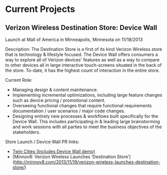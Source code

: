 Current Projects
====================

Verizon Wireless Destination Store: Device Wall
---------------------

Launch at Mall of America in Minneapolis, Minnesota on 11/18/2013


Description: 
The Destination Store is a first of its kind Verizon Wireless store that is technology & lifestyle focused.
The Device Wall offers consumers a way to explore all of Verizon devices' features as well as a way to compare to other devices all in large interactive touch-screens situated in the back of the store. To-date, it has the highest count of interaction in the entire store.

Current Role: 
* Managing design & content maintenance. 
* Implementing incremental optimizations, including large feature changes such as device pricing / promotional content. 
* Overseeing functional changes that require functional requirements documentation / user scenarios / major code changes.
* Designing entirely new processes & workflows built specifically for the Device Wall. This includes participating in & leading large brainstorming and work sessions with all parties to meet the business objectives of the stakeholders.

Store Launch / Device Wall PR links: 

* [Twin Cities (Includes Device Wall demo)](http://www.twincities.com/business/ci_24555287/verizons-new-mall-america-megastore-offers-technology-lifestyle)
* [Minnov8: Verizon Wireless Launches ‘Destination Store’] (http://minnov8.com/2013/11/19/verizon-wireless-launches-destination-store/)
